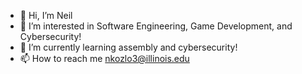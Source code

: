 - 👋 Hi, I’m Neil
- 👀 I’m interested in Software Engineering, Game Development, and Cybersecurity! 
- 🌱 I’m currently learning assembly and cybersecurity!
- 📫 How to reach me nkozlo3@illinois.edu

<!---
nkozlo3/nkozlo3 is a ✨ special ✨ repository because its `README.md` (this file) appears on your GitHub profile.
You can click the Preview link to take a look at your changes.
--->
